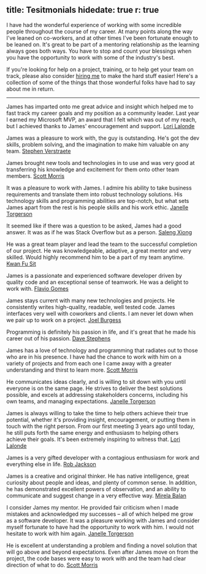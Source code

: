 title: Tesitmonials
hidedate: true
r: true
---
I have had the wonderful experience of working with some incredible people throughout the course of my career. At many points along the way I've leaned on co-workers, and at other times I've been fortunate enough to be leaned on.  It's great to be part of a mentoring relationship as the learning always goes both ways.  You have to stop and count your blessings when you have the opportunity to work with some of the industry's best.

If you're looking for help on a project, training, or to help get your team on track, please also consider [hiring me][1] to make the hard stuff easier! Here's a collection of some of the things that those wonderful folks have had to say about me in return.

* * *

James has imparted onto me great advice and insight which helped me to fast track my career goals and my position as a community leader. Last year I earned my Microsoft MVP, an award that I felt which was out of my reach, but I achieved thanks to James' encouragement and support. [Lori Lalonde][2]

James was a pleasure to work with, the guy is outstanding. He's got the dev skills, problem solving, and the imagination to make him valuable on any team. [Stephen Verstraete][3]

James brought new tools and technologies in to use and was very good at transferring his knowledge and excitement for them onto other team members. [Scott Morris][4]

It was a pleasure to work with James. I admire his ability to take business requirements and translate them into robust technology solutions. His technology skills and programming abilities are top-notch, but what sets James apart from the rest is his people skills and his work ethic. [Janelle Torgerson][5]

It seemed like if there was a question to be asked, James had a good answer. It was as if he was Stack Overflow but as a person. [Saleng Xiong][6]

He was a great team player and lead the team to the successful completion of our project. He was knowledgeable, adaptive, a great mentor and very skilled. Would highly recommend him to be a part of my team anytime. [Kwan Fu Sit][7]

James is a passionate and experienced software developer driven by quality code and an exceptional sense of teamwork. He was a delight to work with. [Flavio Gomes][8]

James stays current with many new technologies and projects. He consistently writes high-quality, readable, well tested code. James interfaces very well with coworkers and clients. I am never let down when we pair up to work on a project. [Joel Burgess][9]

Programming is definitely his passion in life, and it's great that he made his career out of his passion. [Dave Stephens][10]

James has a love of technology and programming that radiates out to those who are in his presence. I have had the chance to work with him on a variety of projects and from each one I came away with a greater understanding and thirst to learn more. [Scott Morris][4]

He communicates ideas clearly, and is willing to sit down with you until everyone is on the same page. He strives to deliver the best solutions possible, and excels at addressing stakeholders concerns, including his own teams, and managing expectations. [Janelle Torgerson][5]

James is always willing to take the time to help others achieve their true potential, whether it's providing insight, encouragement, or putting them in touch with the right person. From our first meeting 3 years ago until today, he still puts forth the same energy and enthusiasm to helping others achieve their goals. It's been extremely inspiring to witness that.  [Lori Lalonde][2]

James is a very gifted developer with a contagious enthusiasm for work and everything else in life. [Rob Jackson][11]

James is a creative and original thinker. He has native intelligence, great curiosity about people and ideas, and plenty of common sense. In addition, he has demonstrated excellent powers of observation, and an ability to communicate and suggest change in a very effective way. [Mirela Balan][12]

I consider James my mentor. He provided fair criticism when I made mistakes and acknowledged my successes – all of which helped me grow as a software developer. It was a pleasure working with James and consider myself fortunate to have had the opportunity to work with him. I would not hesitate to work with him again. [Janelle Torgerson][5]

He is excellent at understanding a problem and finding a novel solution that will go above and beyond expectations. Even after James move on from the project, the code bases were easy to work with and the team had clear direction of what to do. [Scott Morris][4]

[1]: https://hireme.jameschambers.com
[2]: https://www.linkedin.com/profile/view?id=4726170
[3]: https://www.linkedin.com/profile/view?id=17259834
[4]: https://www.linkedin.com/profile/view?id=102556678
[5]: https://www.linkedin.com/profile/view?id=6931069
[6]: https://www.linkedin.com/profile/view?id=380977572
[7]: https://www.linkedin.com/profile/view?id=44276277
[8]: https://www.linkedin.com/profile/view?id=1827943
[9]: https://www.linkedin.com/profile/view?id=6707529
[10]: https://www.linkedin.com/profile/view?id=21977211
[11]: https://www.linkedin.com/profile/view?id=6311009
[12]: https://www.linkedin.com/profile/view?id=8194536